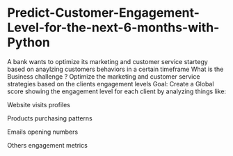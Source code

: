 # Predict-Customer-Engagement-Level-for-the-next-6-months-with-Python
A bank wants to optimize its marketing and customer service startegy based on anaylzing customers behaviors in a certain timeframe
What is the Business challenge ?
Optimize the marketing and customer service strategies based on the clients engagement levels 
Goal: Create a Global score showing the engagement level for each client by analyzing things like:

Website visits profiles


Products purchasing patterns


Emails opening numbers


Others engagement metrics
